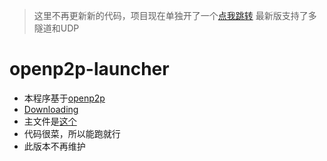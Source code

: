 > 这里不再更新新的代码，项目现在单独开了一个[点我跳转](https://github.com/Guailoudou/openp2p-launcher)
> 最新版支持了多隧道和UDP
# openp2p-launcher
- 本程序基于[openp2p](https://github.com/openp2p-cn/openp2p)
- [Downloading](https://www.bilibili.com/opus/823304677569331273)
- 主文件是[这个](https://github.com/Guailoudou/programming/blob/main/openp2p-launcher/ConsoleApplication-openp2p-launcher/ConsoleApplication-openp2p-launcher.cpp)
- 代码很菜，所以能跑就行
- 此版本不再维护
